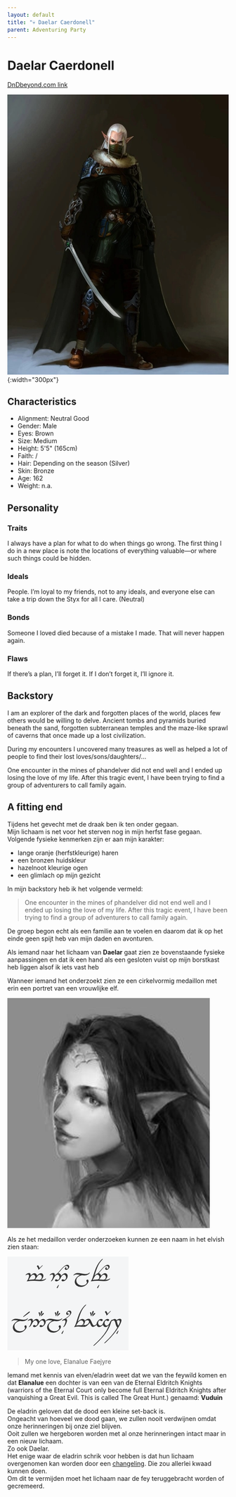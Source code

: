 ```yaml
---
layout: default
title: "💀 Daelar Caerdonell"
parent: Adventuring Party
---
```


# Daelar Caerdonell

[DnDbeyond.com link](https://www.dndbeyond.com/characters/23831987)

![full_art](img/daelar_full.jpeg){:width="300px"}

## Characteristics

- Alignment: Neutral Good
- Gender: Male
- Eyes: Brown
- Size: Medium
- Height: 5'5" (165cm)
- Faith: /
- Hair: Depending on the season (Silver)
- Skin: Bronze
- Age: 162
- Weight: n.a.

## Personality

### Traits

I always have a plan for what to do when things go wrong.
The first thing I do in a new place is note the locations of everything valuable—or where such things could be hidden.

### Ideals

People. I’m loyal to my friends, not to any ideals, and everyone else can take a trip down the Styx for all I care. (Neutral)

### Bonds

Someone I loved died because of a mistake I made. That will never happen again.

### Flaws

If there’s a plan, I’ll forget it. If I don’t forget it, I’ll ignore it.

## Backstory

I am an explorer of the dark and forgotten places of the world, places few others would be willing to delve. Ancient tombs and pyramids buried beneath the sand, forgotten subterranean temples and the maze-like sprawl of caverns that once made up a lost civilization.

During my encounters I uncovered many treasures as well as helped a lot of people to find their lost loves/sons/daughters/...

One encounter in the mines of phandelver did not end well and I ended up losing the love of my life. After this tragic event, I have been trying to find a group of adventurers to call family again.

## A fitting end

Tijdens het gevecht met de draak ben ik ten onder gegaan.  
Mijn lichaam is net voor het sterven nog in mijn herfst fase gegaan.  
Volgende fysieke kenmerken zijn er aan mijn karakter:
- lange oranje (herfstkleurige) haren
- een bronzen huidskleur
- hazelnoot kleurige ogen
- een glimlach op mijn gezicht

In mijn backstory heb ik het volgende vermeld:

> One encounter in the mines of phandelver did not end well and I ended up losing the love of my life.
> After this tragic event, I have been trying to find a group of adventurers to call family again.

De groep begon echt als een familie aan te voelen en daarom dat ik op het einde geen spijt heb van mijn daden en avonturen.

Als iemand naar het lichaam van **Daelar** gaat zien ze bovenstaande fysieke aanpassingen en dat ik een hand als een gesloten vuist op mijn borstkast heb liggen alsof ik iets vast heb

Wanneer iemand het onderzoekt zien ze een cirkelvormig medaillon met erin een portret van een vrouwlijke elf.

![elanalue](img/elanalue.png)

Als ze het medaillon verder onderzoeken kunnen ze een naam in het elvish zien staan:

![elvish](img/elvish.png)

> My one love, Elanalue Faejyre

Iemand met kennis van elven/eladrin weet dat we van the feywild komen en dat **Elanalue** een dochter is van een van de Eternal Eldritch Knights (warriors of the Eternal Court only become full Eternal Eldritch Knights after vanquishing a Great Evil. This is called The Great Hunt.) genaamd: **Vuduin**

De eladrin geloven dat de dood een kleine set-back is.  
Ongeacht van hoeveel we dood gaan, we zullen nooit verdwijnen omdat onze herinneringen bij onze ziel blijven.  
Ooit zullen we hergeboren worden met al onze herinneringen intact maar in een nieuw lichaam.  
Zo ook Daelar.  
Het enige waar de eladrin schrik voor hebben is dat hun lichaam overgenomen kan worden door een [changeling](https://en.wikipedia.org/wiki/Changeling). Die zou allerlei kwaad kunnen doen.  
Om dit te vermijden moet het lichaam naar de fey teruggebracht worden of gecremeerd.
